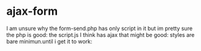 # ajax-form
I am unsure why the form-send.php has only script in it but im pretty sure the php is good:
the script.js I think has ajax that might be good: 
styles are bare minimun.until i get it to work: 
